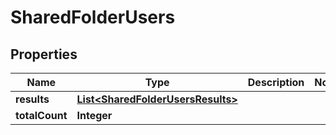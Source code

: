 # SharedFolderUsers

## Properties
Name | Type | Description | Notes
------------ | ------------- | ------------- | -------------
**results** | [**List&lt;SharedFolderUsersResults&gt;**](SharedFolderUsersResults.md) |  | 
**totalCount** | **Integer** |  | 
